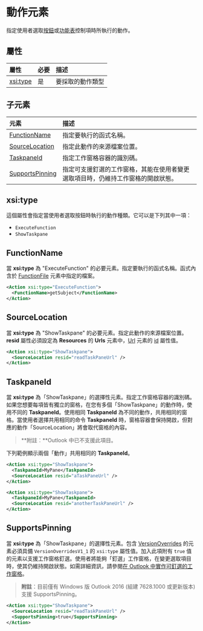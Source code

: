 # <a name="action-element"></a>動作元素
指定使用者選取[按鈕](./control.md#button-control)或[功能表](./control.md#menu-dropdown-button-controls)控制項時所執行的動作。
 
## <a name="attributes"></a>屬性

|  屬性  |  必要  |  描述  |
|:-----|:-----|:-----|
|  [xsi:type](#xsitype)  |  是  | 要採取的動作類型|


## <a name="child-elements"></a>子元素

|  元素 |  描述  |
|:-----|:-----|
|  [FunctionName](#functionname) |    指定要執行的函式名稱。 |
|  [SourceLocation](#sourcelocation) |    指定此動作的來源檔案位置。 |
|  [TaskpaneId](#taskpaneid) | 指定工作窗格容器的識別碼。|
|  [SupportsPinning](#supportspinning) | 指定可支援釘選的工作窗格，其能在使用者變更選取項目時，仍維持工作窗格的開啟狀態。|
  

## <a name="xsitype"></a>xsi:type
這個屬性會指定當使用者選取按鈕時執行的動作種類。它可以是下列其中一項：

- `ExecuteFunction`
- `ShowTaskpane`

## <a name="functionname"></a>FunctionName

當 **xsi:type** 為 "ExecuteFunction" 的必要元素。指定要執行的函式名稱。函式內含於 [FunctionFile](./functionfile.md) 元素中指定的檔案。

```xml
<Action xsi:type="ExecuteFunction">
  <FunctionName>getSubject</FunctionName>
</Action>
```

## <a name="sourcelocation"></a>SourceLocation
當 **xsi:type** 為 "ShowTaskpane" 的必要元素。指定此動作的來源檔案位置。**resid** 屬性必須設定為 **Resources** 的 **Urls** 元素中，[Url](./resources.md#urls) 元素的 [id](./resources.md) 屬性值。

```xml
<Action xsi:type="ShowTaskpane">
  <SourceLocation resid="readTaskPaneUrl" />
</Action>
```  

## <a name="taskpaneid"></a>TaskpaneId
當 **xsi:type** 為「ShowTaskpane」的選擇性元素。指定工作窗格容器的識別碼。如果您想要每項皆有獨立的窗格，在您有多個「ShowTaskpane」的動作時，使用不同的 **TaskpaneId**。使用相同 **TaskpaneId** 為不同的動作，共用相同的窗格。當使用者選擇共用相同的命令 **TaskpaneId** 時，窗格容器會保持開啟，但對應的動作「SourceLocation」將會取代窗格的內容。 

>**附註︰**Outlook 中已不支援此項目。

下列範例顯示兩個「動作」共用相同的 **TaskpaneId**。 


```xml
<Action xsi:type="ShowTaskpane">
  <TaskpaneId>MyPane</TaskpaneId>
  <SourceLocation resid="aTaskPaneUrl" />
</Action>

<Action xsi:type="ShowTaskpane">
  <TaskpaneId>MyPane</TaskpaneId>
  <SourceLocation resid="anotherTaskPaneUrl" />
</Action>
```  

## <a name="supportspinning"></a>SupportsPinning
當 **xsi:type** 為「ShowTaskpane」的選擇性元素。包含 [VersionOverrides](./versionoverrides.md) 的元素必須具備 `VersionOverridesV1_1` 的 `xsi:type` 屬性值。加入此項附有 `true` 值的元素以支援工作窗格釘選。使用者將能夠「釘選」工作窗格，在變更選取項目時，使其仍維持開啟狀態。如需詳細資訊，請參閱[在 Outlook 中實作可釘選的工作窗格](../../docs/outlook/manifests/pinnable-taskpane)。

> **附註**：目前僅有 Windows 版 Outlook 2016 (組建 7628.1000 或更新版本) 支援 SupportsPinning。

```xml
<Action xsi:type="ShowTaskpane">
  <SourceLocation resid="readTaskPaneUrl" />
  <SupportsPinning>true</SupportsPinning>
</Action>
```